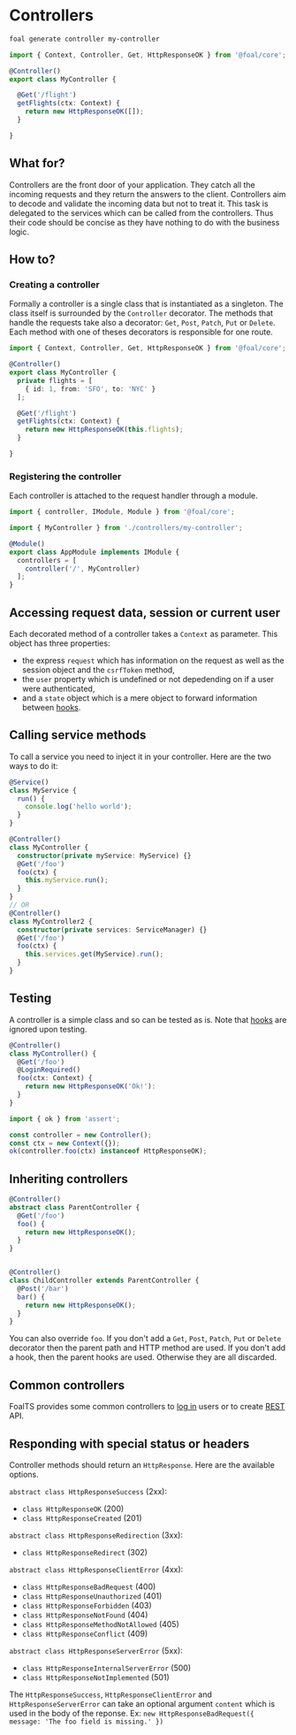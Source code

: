 # Controllers

```sh
foal generate controller my-controller
```

```typescript
import { Context, Controller, Get, HttpResponseOK } from '@foal/core';

@Controller()
export class MyController {

  @Get('/flight')
  getFlights(ctx: Context) {
    return new HttpResponseOK([]);
  }

}
```

## What for?

Controllers are the front door of your application. They catch all the incoming requests and they return the answers to the client. Controllers aim to decode and validate the incoming data but not to treat it. This task is delegated to the services which can be called from the controllers. Thus their code should be concise as they have nothing to do with the business logic.

## How to?

### Creating a controller

Formally a controller is a single class that is instantiated as a singleton. The class itself is surrounded by the `Controller` decorator. The methods that handle the requests take also a decorator: `Get`, `Post`, `Patch`, `Put` or `Delete`. Each method with one of theses decorators is responsible for one route.

```typescript
import { Context, Controller, Get, HttpResponseOK } from '@foal/core';

@Controller()
export class MyController {
  private flights = [
    { id: 1, from: 'SFO', to: 'NYC' }
  ];

  @Get('/flight')
  getFlights(ctx: Context) {
    return new HttpResponseOK(this.flights);
  }

}
```

### Registering the controller

Each controller is attached to the request handler through a module.

```typescript
import { controller, IModule, Module } from '@foal/core';

import { MyController } from './controllers/my-controller';

@Module()
export class AppModule implements IModule {
  controllers = [
    controller('/', MyController)
  ];
}
```

## Accessing request data, session or current user

Each decorated method of a controller takes a `Context` as parameter. This object has three properties:
- the express `request` which has information on the request as well as the session object and the `csrfToken` method,
- the `user` property which is undefined or not depedending on if a user were authenticated,
- and a `state` object which is a mere object to forward information between [hooks](./hooks.md).

## Calling service methods

To call a service you need to inject it in your controller. Here are the two ways to do it:

```typescript
@Service()
class MyService {
  run() {
    console.log('hello world');
  }
}

@Controller()
class MyController {
  constructor(private myService: MyService) {}
  @Get('/foo')
  foo(ctx) {
    this.myService.run();
  }
}
// OR
@Controller()
class MyController2 {
  constructor(private services: ServiceManager) {}
  @Get('/foo')
  foo(ctx) {
    this.services.get(MyService).run();
  }
}
```

## Testing

A controller is a simple class and so can be tested as is. Note that [hooks](./hooks.md) are ignored upon testing.

```typescript
@Controller()
class MyController() {
  @Get('/foo')
  @LoginRequired()
  foo(ctx: Context) {
    return new HttpResponseOK('Ok!'):
  }
}
```

```typescript
import { ok } from 'assert';

const controller = new Controller();
const ctx = new Context({});
ok(controller.foo(ctx) instanceof HttpResponseOK);
```

## Inheriting controllers

```typescript
@Controller()
abstract class ParentController {
  @Get('/foo')
  foo() {
    return new HttpResponseOK();
  }
}


@Controller()
class ChildController extends ParentController {
  @Post('/bar')
  bar() {
    return new HttpResponseOK();
  }
}
```

You can also override `foo`. If you don't add a `Get`, `Post`, `Patch`, `Put` or `Delete` decorator then the parent path and HTTP method are used. If you don't add a hook, then the parent hooks are used. Otherwise they are all discarded.

## Common controllers

FoalTS provides some common controllers to [log in](../security/authentication.md) users or to create [REST](../cookbook/rest-api.md) <!--or [GraphQL](../cookbook/graphql.md) -->API.

## Responding with special status or headers

Controller methods should return an `HttpResponse`. Here are the available options.

`abstract class HttpResponseSuccess` (2xx):
- `class HttpResponseOK` (200)
- `class HttpResponseCreated` (201)

`abstract class HttpResponseRedirection` (3xx):
- `class HttpResponseRedirect` (302)

`abstract class HttpResponseClientError` (4xx):
- `class HttpResponseBadRequest` (400)
- `class HttpResponseUnauthorized` (401)
- `class HttpResponseForbidden` (403)
- `class HttpResponseNotFound` (404)
- `class HttpResponseMethodNotAllowed` (405)
- `class HttpResponseConflict` (409)

`abstract class HttpResponseServerError` (5xx):
- `class HttpResponseInternalServerError` (500)
- `class HttpResponseNotImplemented` (501)

The `HttpResponseSuccess`, `HttpResponseClientError` and `HttpResponseServerError` can take an optional argument `content` which is used in the body of the reponse. Ex: `new HttpResponseBadRequest({ message: 'The foo field is missing.' })`
